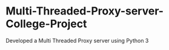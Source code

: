# Multi-Threaded-Proxy-server-College-Project
Developed a Multi Threaded Proxy server using Python 3
